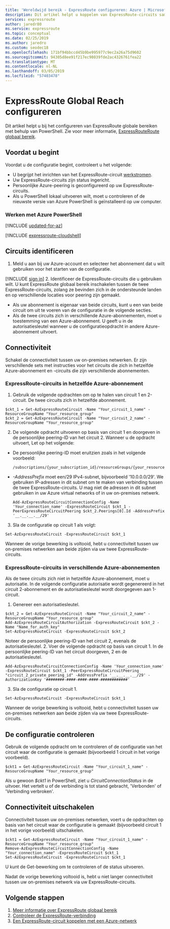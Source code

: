 ```yaml
---
title: 'Wereldwijd bereik - ExpressRoute configureren: Azure | Microsoft Docs'
description: Dit artikel helpt u koppelen van ExpressRoute-circuits samen om te maken van een particulier netwerk tussen uw on-premises netwerken en globale bereiken inschakelen.
services: expressroute
author: jaredr80
ms.service: expressroute
ms.topic: conceptual
ms.date: 02/25/2019
ms.author: jaredro
ms.custom: seodec18
ms.openlocfilehash: 171bf94bbccd45b9be995977c9ec2a26a75d9602
ms.sourcegitcommit: 94305d8ee91f217ec98039fde2ac4326761fea22
ms.translationtype: MT
ms.contentlocale: nl-NL
ms.lasthandoff: 03/05/2019
ms.locfileid: "57403478"
---
```

# <a name="configure-expressroute-global-reach"></a>ExpressRoute Global Reach configureren

Dit artikel helpt u bij het configureren van ExpressRoute globale bereiken met behulp van PowerShell. Zie voor meer informatie, [ExpressRouteRoute globaal bereik](expressroute-global-reach.md).

 ## <a name="before-you-begin"></a>Voordat u begint

Voordat u de configuratie begint, controleert u het volgende:

* U begrijpt het inrichten van het ExpressRoute-circuit [werkstromen](expressroute-workflows.md).
* Uw ExpressRoute-circuits zijn status ingericht.
* Persoonlijke Azure-peering is geconfigureerd op uw ExpressRoute-circuits.
* Als u PowerShell lokaal uitvoeren wilt, moet u controleren of de nieuwste versie van Azure PowerShell is geïnstalleerd op uw computer.

### <a name="working-with-azure-powershell"></a>Werken met Azure PowerShell

[!INCLUDE [updated-for-az](../../includes/updated-for-az.md)]

[!INCLUDE [expressroute-cloudshell](../../includes/expressroute-cloudshell-powershell-about.md)]

## <a name="identify-circuits"></a>Circuits identificeren

1. Meld u aan bij uw Azure-account en selecteer het abonnement dat u wilt gebruiken voor het starten van de configuratie.

  [!INCLUDE [sign in](../../includes/expressroute-cloud-shell-connect.md)]
2. Identificeer de ExpressRoute-circuits die u gebruiken wilt. U kunt ExpressRoute globaal bereik inschakelen tussen de twee ExpressRoute-circuits, zolang ze bevinden zich in de ondersteunde landen en op verschillende locaties voor peering zijn gemaakt. 

  * Als uw abonnement is eigenaar van beide circuits, kunt u een van beide circuit om uit te voeren van de configuratie in de volgende secties.
  * Als de twee circuits zich in verschillende Azure-abonnementen, moet u toestemming van een Azure-abonnement. U geeft u in de autorisatiesleutel wanneer u de configuratieopdracht in andere Azure-abonnement uitvoert.

## <a name="enable-connectivity"></a>Connectiviteit

Schakel de connectiviteit tussen uw on-premises netwerken. Er zijn verschillende sets met instructies voor het circuits die zich in hetzelfde Azure-abonnement en -circuits die zijn verschillende abonnementen.

### <a name="expressroute-circuits-in-the-same-azure-subscription"></a>ExpressRoute-circuits in hetzelfde Azure-abonnement

1. Gebruik de volgende opdrachten om op te halen van circuit 1 en 2-circuit. De twee circuits zich in hetzelfde abonnement.

  ```azurepowershell-interactive
  $ckt_1 = Get-AzExpressRouteCircuit -Name "Your_circuit_1_name" -ResourceGroupName "Your_resource_group"
  $ckt_2 = Get-AzExpressRouteCircuit -Name "Your_circuit_2_name" -ResourceGroupName "Your_resource_group"
  ```
2. De volgende opdracht uitvoeren op basis van circuit 1 en doorgeven in de persoonlijke peering-ID van het circuit 2. Wanneer u de opdracht uitvoert, Let op het volgende:

  * De persoonlijke peering-ID moet eruitzien zoals in het volgende voorbeeld: 

    ```
    /subscriptions/{your_subscription_id}/resourceGroups/{your_resource_group}/providers/Microsoft.Network/expressRouteCircuits/{your_circuit_name}/peerings/AzurePrivatePeering
    ```
  * *-AddressPrefix* moet een/29 IPv4-subnet, bijvoorbeeld '10.0.0.0/29'. We gebruiken IP-adressen in dit subnet om te maken van verbinding tussen de twee ExpressRoute-circuits. U mag niet de adressen in dit subnet gebruiken in uw Azure virtual networks of in uw on-premises netwerk.

    ```azurepowershell-interactive
    Add-AzExpressRouteCircuitConnectionConfig -Name 'Your_connection_name' -ExpressRouteCircuit $ckt_1 -PeerExpressRouteCircuitPeering $ckt_2.Peerings[0].Id -AddressPrefix '__.__.__.__/29'
    ```
3. Sla de configuratie op circuit 1 als volgt:

  ```azurepowershell-interactive
  Set-AzExpressRouteCircuit -ExpressRouteCircuit $ckt_1
  ```

Wanneer de vorige bewerking is voltooid, hebt u connectiviteit tussen uw on-premises netwerken aan beide zijden via uw twee ExpressRoute-circuits.

### <a name="expressroute-circuits-in-different-azure-subscriptions"></a>ExpressRoute-circuits in verschillende Azure-abonnementen

Als de twee circuits zich niet in hetzelfde Azure-abonnement, moet u autorisatie. In de volgende configuratie autorisatie wordt gegenereerd in het circuit 2-abonnement en de autorisatiesleutel wordt doorgegeven aan 1-circuit.

1. Genereer een autorisatiesleutel.

  ```azurepowershell-interactive
  $ckt_2 = Get-AzExpressRouteCircuit -Name "Your_circuit_2_name" -ResourceGroupName "Your_resource_group"
  Add-AzExpressRouteCircuitAuthorization -ExpressRouteCircuit $ckt_2 -Name "Name_for_auth_key"
  Set-AzExpressRouteCircuit -ExpressRouteCircuit $ckt_2
  ```

  Noteer de persoonlijke peering-ID van het circuit 2, evenals de autorisatiesleutel.
2. Voer de volgende opdracht op basis van circuit 1. In de persoonlijke peering-ID van het circuit doorgeven, 2 en de autorisatiesleutel.

  ```azurepowershell-interactive
  Add-AzExpressRouteCircuitConnectionConfig -Name 'Your_connection_name' -ExpressRouteCircuit $ckt_1 -PeerExpressRouteCircuitPeering "circuit_2_private_peering_id" -AddressPrefix '__.__.__.__/29' -AuthorizationKey '########-####-####-####-############'
  ```
3. Sla de configuratie op circuit 1.

  ```azurepowershell-interactive
  Set-AzExpressRouteCircuit -ExpressRouteCircuit $ckt_1
  ```

Wanneer de vorige bewerking is voltooid, hebt u connectiviteit tussen uw on-premises netwerken aan beide zijden via uw twee ExpressRoute-circuits.

## <a name="verify-the-configuration"></a>De configuratie controleren

Gebruik de volgende opdracht om te controleren of de configuratie van het circuit waar de configuratie is gemaakt (bijvoorbeeld 1 circuit in het vorige voorbeeld).
```azurepowershell-interactive
$ckt1 = Get-AzExpressRouteCircuit -Name "Your_circuit_1_name" -ResourceGroupName "Your_resource_group"
```

Als u gewoon *$ckt1* in PowerShell, ziet u *CircuitConnectionStatus* in de uitvoer. Het vertelt u of de verbinding is tot stand gebracht, 'Verbonden' of 'Verbinding verbroken'. 

## <a name="disable-connectivity"></a>Connectiviteit uitschakelen

Connectiviteit tussen uw on-premises netwerken, voert u de opdrachten op basis van het circuit waar de configuratie is gemaakt (bijvoorbeeld circuit 1 in het vorige voorbeeld) uitschakelen.

```azurepowershell-interactive
$ckt1 = Get-AzExpressRouteCircuit -Name "Your_circuit_1_name" -ResourceGroupName "Your_resource_group"
Remove-AzExpressRouteCircuitConnectionConfig -Name "Your_connection_name" -ExpressRouteCircuit $ckt_1
Set-AzExpressRouteCircuit -ExpressRouteCircuit $ckt_1
```

U kunt de Get-bewerking om te controleren of de status uitvoeren.

Nadat de vorige bewerking voltooid is, hebt u niet langer connectiviteit tussen uw on-premises netwerk via uw ExpressRoute-circuits.

## <a name="next-steps"></a>Volgende stappen
1. [Meer informatie over ExpressRoute globaal bereik](expressroute-global-reach.md)
2. [Controleer de ExpressRoute-verbinding](expressroute-troubleshooting-expressroute-overview.md)
3. [Een ExpressRoute-circuit koppelen met een Azure-netwerk](expressroute-howto-linkvnet-arm.md)
